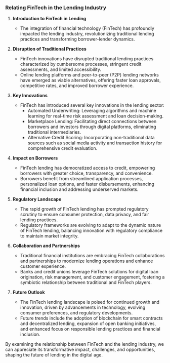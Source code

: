 ### Relating FinTech in the Lending Industry

1. **Introduction to FinTech in Lending**

   - The integration of financial technology (FinTech) has profoundly impacted the lending industry, revolutionizing traditional lending practices and transforming borrower-lender dynamics.

2. **Disruption of Traditional Practices**

   - FinTech innovations have disrupted traditional lending practices characterized by cumbersome processes, stringent credit assessments, and limited accessibility.
   - Online lending platforms and peer-to-peer (P2P) lending networks have emerged as viable alternatives, offering faster loan approvals, competitive rates, and improved borrower experience.

3. **Key Innovations**

   - FinTech has introduced several key innovations in the lending sector:
     - Automated Underwriting: Leveraging algorithms and machine learning for real-time risk assessment and loan decision-making.
     - Marketplace Lending: Facilitating direct connections between borrowers and investors through digital platforms, eliminating traditional intermediaries.
     - Alternative Credit Scoring: Incorporating non-traditional data sources such as social media activity and transaction history for comprehensive credit evaluation.

4. **Impact on Borrowers**

   - FinTech lending has democratized access to credit, empowering borrowers with greater choice, transparency, and convenience.
   - Borrowers benefit from streamlined application processes, personalized loan options, and faster disbursements, enhancing financial inclusion and addressing underserved markets.

5. **Regulatory Landscape**

   - The rapid growth of FinTech lending has prompted regulatory scrutiny to ensure consumer protection, data privacy, and fair lending practices.
   - Regulatory frameworks are evolving to adapt to the dynamic nature of FinTech lending, balancing innovation with regulatory compliance to maintain market integrity.

6. **Collaboration and Partnerships**

   - Traditional financial institutions are embracing FinTech collaborations and partnerships to modernize lending operations and enhance customer experience.
   - Banks and credit unions leverage FinTech solutions for digital loan origination, risk management, and customer engagement, fostering a symbiotic relationship between traditional and FinTech players.

7. **Future Outlook**
   - The FinTech lending landscape is poised for continued growth and innovation, driven by advancements in technology, evolving consumer preferences, and regulatory developments.
   - Future trends include the adoption of blockchain for smart contracts and decentralized lending, expansion of open banking initiatives, and enhanced focus on responsible lending practices and financial inclusion.

By examining the relationship between FinTech and the lending industry, we can appreciate its transformative impact, challenges, and opportunities, shaping the future of lending in the digital age.
